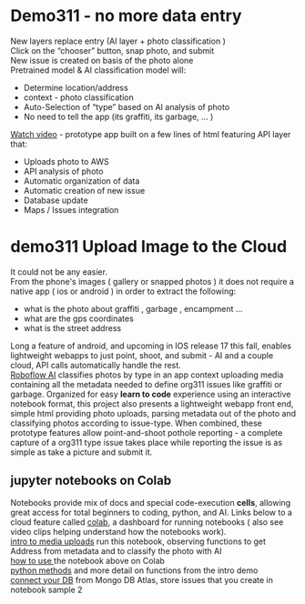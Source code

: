 # Demo311 -  no more data entry 
New layers replace entry (AI layer + photo classification )   
Click on the “chooser” button, snap photo, and submit  
New issue is created on basis of the photo alone  
Pretrained model & AI classification model will:
- Determine location/address
- context - photo classification  
- Auto-Selection of “type” based on AI analysis of photo
- No need to tell the app (its graffiti, its garbage, … )

[Watch video](https://youtu.be/EcNZ0R48QLE?t=108) -   prototype app built on a few lines of html featuring API  layer that:
- Uploads photo to AWS
- API analysis of photo 
- Automatic organization of data
- Automatic creation of new issue
- Database update
- Maps / Issues integration
# demo311 Upload Image to the Cloud
It could not be any easier.  
From the phone's images ( gallery or snapped photos ) it does not require a native app ( ios or android ) in order to extract the following:
- what is the photo about graffiti , garbage , encampment ...
- what are the gps coordinates
- what is the street address  

Long a feature of android, and upcoming in IOS release 17 this fall, enables lightweight webapps to just point, shoot, and submit - AI and a couple cloud, API calls  automatically handle the rest. 	
 [Roboflow AI](https://roboflow.com/models/classification) classifies photos by type in an app context uploading media containing all the metadata needed to define org311 issues like graffiti or garbage. Organized for easy **learn to code** experience using an interactive notebook format, this project also presents  a lightweight webapp front end, simple html providing photo uploads, parsing metadata out of the photo and classifying photos according to issue-type. When combined, these prototype features allow point-and-shoot pothole reporting - a complete capture of a org311 type issue takes place while reporting the issue is as simple as take a picture and submit it.  
## jupyter notebooks on Colab  
Notebooks provide mix of docs and special code-execution **cells**, allowing great access for total beginners to coding, python, and AI. Links below to a cloud feature called [colab](https://www.androidpolice.com/google-colab-explainer), a dashboard for running notebooks ( also see video clips helping understand how the notebooks work).    
[intro to media uploads](https://colab.research.google.com/github/rowntreerob/demo311/blob/master/photoUpld.ipynb) run this notebook, observing functions to get Address from metadata and to classify the photo with AI   
[how to use ](https://www.loom.com/share/7931a0a6a22041d889f41ffe8899e42c) the notebook above on Colab  
[python methods](https://colab.research.google.com/github/rowntreerob/demo311/blob/master/photUp_V2.ipynb) and more detail on functions from the intro demo  
[connect your DB](https://www.loom.com/share/bcdec71bf2a94cceba1ae2fc67be0606) from Mongo DB Atlas, store issues that you create in notebook sample 2 
